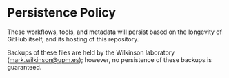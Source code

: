 # Persistence Policy

These workflows, tools, and metadata will persist based on the longevity of GitHub itself, and its hosting of this repository.

Backups of these files are held by the Wilkinson laboratory (mark.wilkinson@upm.es); however, no persistence of these backups is guaranteed.